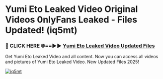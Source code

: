 # Yumi Eto Leaked Video Original Videos 0nlyFans Leaked - Files Updated! (iq5mt)

<h3>🔴 CLICK HERE 🌐==►► <a href="https://tinyurl.com/x26r9saj" rel="nofollow">Yumi Eto Leaked Video Updated Files</a></h3>

Get Yumi Eto Leaked Video and all content. Now you can access all videos and pictures of Yumi Eto Leaked Video. New Updated Files 2025!

[![iq5mt](https://i.imgur.com/LkgZPqh.gif)](https://tinyurl.com/x26r9saj)

